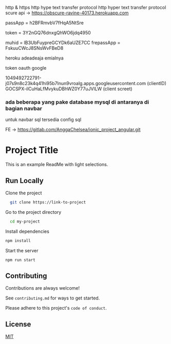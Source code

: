 http & https
http hype text transfer protocol
http hyper text transfer protocol scure
api ->  https://obscure-ravine-40173.herokuapp.com

passApp = h2BFRmvbV7fHqA5NtSre

token = 3Y2nGQ76dnxgQhWO6jdq4950

muhid = lB3UbFuypreGCYDk6aUZE7CC
frepassApp = FskuuCWcJ8SNsWvFBeD8

heroku adeadeaja emialnya


token oauth google

1049492722791-j07s9n8c23k4q41hi95b7lnun9vroalg.apps.googleusercontent.com  (clientID)
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 (client screet)

### ada beberapa yang pake database mysql di antaranya di bagian navbar
untuk navbar sql tersedia config sql

FE ->  https://gitlab.com/AnggaChelsea/ionic_project_angular.git
 
# Project Title  
This is an example ReadMe with light selections.  

## Run Locally  

Clone the project  

~~~bash  
  git clone https://link-to-project
~~~

Go to the project directory  

~~~bash  
  cd my-project
~~~

Install dependencies  

~~~bash  
npm install
~~~

Start the server  

~~~bash  
npm run start
~~~

## Contributing  

Contributions are always welcome!  

See `contributing.md` for ways to get started.  

Please adhere to this project's `code of conduct`.  

## License  

[MIT](https://choosealicense.com/licenses/mit/)
